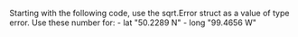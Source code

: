 Starting with the following code, use the sqrt.Error struct as a value of type error.
Use these number for: 
    - lat "50.2289 N"
    - long "99.4656 W"

```go

```